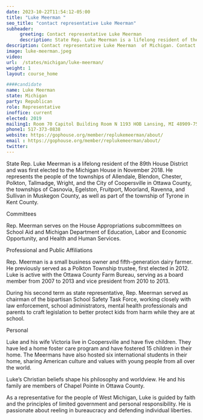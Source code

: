 ```yaml
---
date: 2023-10-22T11:54:12-05:00
title: "Luke Meerman "
seo_title: "contact representative Luke Meerman"
subheader:
     greeting: Contact representative Luke Meerman
     description: State Rep. Luke Meerman is a lifelong resident of the 89th House District and was first elected to the Michigan House in November 2018. Rep. Meerman is a small business owner and fifth-generation dairy farmer. He previously served as a Polkton Township trustee, first elected in 2012.
description: Contact representative Luke Meerman  of Michigan. Contact information for Luke Meerman  includes email address, phone number, and mailing address.
image: luke-meerman.jpeg
video:
url:  /states/michigan/luke-meerman/
weight: 1
layout: course_home

####candidate
name: Luke Meerman
state: Michigan
party: Republican
role: Representative
inoffice: current
elected: 2019
mailing1: Room 70 Capitol Building Room N 1193 HOB Lansing, MI 48909-7514
phone1: 517-373-0838
website: https://gophouse.org/member/replukemeerman/about/
email : https://gophouse.org/member/replukemeerman/about/
twitter:
---
```


State Rep. Luke Meerman is a lifelong resident of the 89th House District and was first elected to the Michigan House in November 2018. He represents the people of the townships of Allendale, Blendon, Chester, Polkton, Tallmadge, Wright, and the City of Coopersville in Ottawa County, the townships of Casnovia, Egelston, Fruitport, Moorland, Ravenna, and Sullivan in Muskegon County, as well as part of the township of Tyrone in Kent County.

Committees

Rep. Meerman serves on the House Appropriations subcommittees on School Aid and Michigan Department of Education, Labor and Economic Opportunity, and Health and Human Services.

Professional and Public Affiliations

Rep. Meerman is a small business owner and fifth-generation dairy farmer. He previously served as a Polkton Township trustee, first elected in 2012. Luke is active with the Ottawa County Farm Bureau, serving as a board member from 2007 to 2013 and vice president from 2010 to 2013.

During his second term as state representative, Rep. Meerman served as chairman of the bipartisan School Safety Task Force, working closely with law enforcement, school administrators, mental health professionals and parents to craft legislation to better protect kids from harm while they are at school.

Personal

Luke and his wife Victoria live in Coopersville and have five children. They have led a home foster care program and have fostered 15 children in their home. The Meermans have also hosted six international students in their home, sharing American culture and values with young people from all over the world.

Luke’s Christian beliefs shape his philosophy and worldview. He and his family are members of Chapel Pointe in Ottawa County.

As a representative for the people of West Michigan, Luke is guided by faith and the principles of limited government and personal responsibility. He is passionate about reeling in bureaucracy and defending individual liberties.
